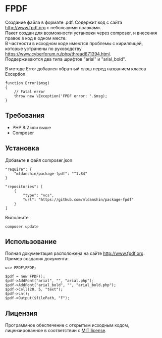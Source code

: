 # FPDF

Создание файла в формате .pdf. 
Содержит код с сайта http://www.fpdf.org с небольшими правками.  
Пакет создан для возможности установки через composer, и внесения правок в код в одном месте.  
В частности в исходном коде имеются проблемы с кириллицей, которые устранены по руководству https://www.cyberforum.ru/php/thread871394.html.  
Поддерживаются два типа шрифтов "arial" и "arial_bold".

В методе Error добавлен обратный слэш перед названием класса Exception

    function Error($msg)
    {
        // Fatal error
        throw new \Exception('FPDF error: '.$msg);
    }

## Требования
- PHP 8.2 или выше
- Composer

## Установка
Добавьте в файл composer.json  

    "require": {
        "mldanshin/package-fpdf": "^1.84"
    }

    "repositories": [
        {
            "type": "vcs",
            "url": "https://github.com/mldanshin/package-fpdf"
        }
    ]

Выполните

    composer update

## Использование
Полная документация расположена на сайте http://www.fpdf.org.  
Пример создания документа:

    use FPDF\FPDF;

    $pdf = new FPDF();
    $pdf->AddFont("arial", "", "arial.php");
    $pdf->AddFont("arial_bold", "", "arial_bold.php");
    $pdf->Cell(20, 5, "text");
    $pdf->Ln();
    $pdf->Output($filePath, "F");

## Лицензия

Программное обеспечение с открытым исходным кодом, лицензированное в соответствии с [MIT license](https://opensource.org/licenses/MIT).